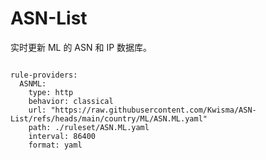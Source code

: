 
# ASN-List

实时更新 ML 的 ASN 和 IP 数据库。

<pre><code class="language-javascript">
rule-providers:
  ASNML:
    type: http
    behavior: classical
    url: "https://raw.githubusercontent.com/Kwisma/ASN-List/refs/heads/main/country/ML/ASN.ML.yaml"
    path: ./ruleset/ASN.ML.yaml
    interval: 86400
    format: yaml
</code></pre>